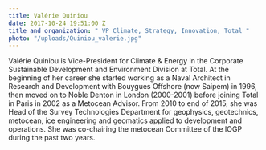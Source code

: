 ```yaml
---
title: Valérie Quiniou
date: 2017-10-24 19:51:00 Z
title and organization: " VP Climate, Strategy, Innovation, Total "
photo: "/uploads/Quiniou_valerie.jpg"
---
```


Valérie Quiniou is Vice-President for Climate & Energy in the Corporate Sustainable Development and Environment Division at Total. At the beginning of her career she started working as a Naval Architect in Research and Development with Bouygues Offshore (now Saipem) in 1996, then moved on to Noble Denton in London (2000-2001) before joining Total in Paris in 2002 as a Metocean Advisor. From 2010 to end of 2015, she was Head of the Survey Technologies Department for geophysics, geotechnics, metocean, ice engineering and geomatics applied to development and operations. She was co-chairing the metocean Committee of the IOGP during the past two years.